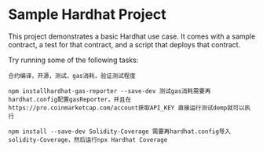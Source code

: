# Sample Hardhat Project

This project demonstrates a basic Hardhat use case. It comes with a sample contract, a test for that contract, and a script that deploys that contract.

Try running some of the following tasks:

```shell
合约编译，开源，测试，gas消耗，验证测试程度

npm installhardhat-gas-reporter --save-dev 测试gas消耗需要再hardhat.config配置gasReporter，并且在https://pro.coinmarketcap.com/account获取API_KEY 直接运行测试demp就可以执行

npm install --save-dev Solidity-Coverage 需要再hardhat.config导入solidity-Coverage，然后运行npx Hardhat Coverage
```
